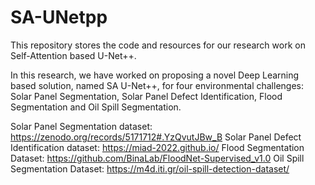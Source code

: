 # SA-UNetpp

This repository stores the code and resources for our research work on Self-Attention based U-Net++.

In this research, we have worked on proposing a novel Deep Learning based solution, named SA U-Net++, for four environmental challenges: Solar Panel Segmentation, Solar Panel Defect Identification, Flood Segmentation and Oil Spill Segmentation.

Solar Panel Segmentation dataset: https://zenodo.org/records/5171712#.YzQvutJBw_B
Solar Panel Defect Identification dataset: https://miad-2022.github.io/
Flood Segmentation Dataset: https://github.com/BinaLab/FloodNet-Supervised_v1.0
Oil Spill Segmentation Dataset: https://m4d.iti.gr/oil-spill-detection-dataset/




